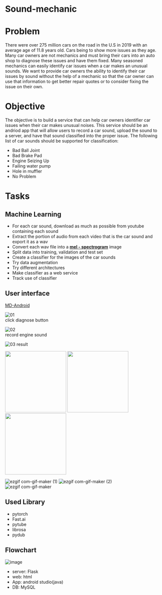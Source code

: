# Sound-mechanic

# Problem
There were over 275 million cars on the road in the U.S in 2019 with an average age of 11.8 years old.
Cars being to show more issues as they age. Many car owners are not mechanics and must bring their cars into an auto shop to diagnose these issues and have them fixed. Many seasoned mechanics can easily identify car issues when a car makes an unusual sounds. We want to provide car owners the ability to identify their car issues by sound without the help of a mechanic so that the car owner can use that information to get better repair quotes or to consider fixing the issue on their own.

# Objective
The objective is to build a service that can help car owners identifier car issues when their car makes unusual noises. This service should be an andriod app that will allow users to record a car sound, upload the sound to a server, and have that sound classified into the proper issue. The following list of car sounds should be supported for classification:
  * Bad Ball Joint
  * Bad Brake Pad
  * Engine Seizing Up
  * Failing water pump
  * Hole in muffler
  * No Problem

# Tasks
## Machine Learning
  * For each car sound, download as much as possible from youtube containing each sound
  * Extract the portion of audio from each video that is the car sound and export it as a wav
  * Convert each wav file into a [**mel - spectrogram**](https://towardsdatascience.com/getting-to-know-the-mel-spectrogram-31bca3e2d9d0) image
  * Split data into training, validation and test set
  * Create a classifier for the images of the car sounds
  * Try data augmentation
  * Try different architectures
  * Make classifier as a web service
  * Track use of classifier
     
## User interface
[MD-Android](https://github.com/jihye-kim11/MD_Mobile)



   ![01](./01.jpg)   
   click diagnose button   
      
   ![02](./02.jpg)   
   record engine sound   
      
   ![03](./03.jpg)
   result   
   

   <img src = "https://user-images.githubusercontent.com/59490892/120914343-9f226880-c6d8-11eb-9a7e-0607ec300aa4.gif" width="200px">
   <img src = "https://user-images.githubusercontent.com/59490892/120914358-d55fe800-c6d8-11eb-8ea0-e9939fb900b6.gif" width="200px">
   <img src = "https://user-images.githubusercontent.com/59490892/120914362-d8f36f00-c6d8-11eb-8578-93d66bf3165e.gif" width="200px">
   
![ezgif com-gif-maker (1)](https://user-images.githubusercontent.com/59490892/120914343-9f226880-c6d8-11eb-9a7e-0607ec300aa4.gif)
![ezgif com-gif-maker (2)](https://user-images.githubusercontent.com/59490892/120914358-d55fe800-c6d8-11eb-8ea0-e9939fb900b6.gif)
![ezgif com-gif-maker](https://user-images.githubusercontent.com/59490892/120914362-d8f36f00-c6d8-11eb-8578-93d66bf3165e.gif)

      
      
## Used Library
 * pytorch
 * Fast.ai
 * pytube
 * librosa
 * pydub

## Flowchart
![image](https://user-images.githubusercontent.com/59490892/119289199-1a216300-bc85-11eb-9c62-5b7454266c2b.png)
 * server: Flask
 * web: html
 * App: android studio(java)
 * DB: MySQL

